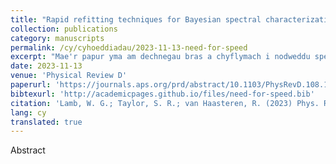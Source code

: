 ```yaml
---
title: "Rapid refitting techniques for Bayesian spectral characterization of the gravitational wave background using pulsar timing arrays"
collection: publications
category: manuscripts
permalink: /cy/cyhoeddiadau/2023-11-13-need-for-speed
excerpt: "Mae'r papur yma am dechnegau bras a chyflymach i nodweddu spectrwm cefndir ton disgyrchiol gyda `ceffyl`."
date: 2023-11-13
venue: 'Physical Review D'
paperurl: 'https://journals.aps.org/prd/abstract/10.1103/PhysRevD.108.103019'
bibtexurl: 'http://academicpages.github.io/files/need-for-speed.bib'
citation: 'Lamb, W. G.; Taylor, S. R.; van Haasteren, R. (2023) Phys. Rev. D 108, 103019'
lang: cy
translated: true
---
```

Abstract